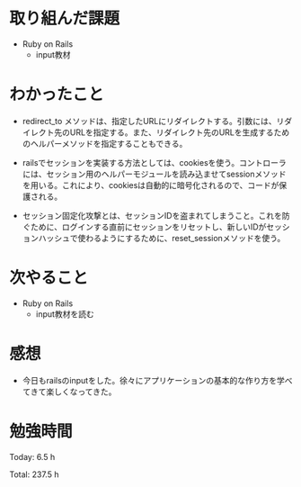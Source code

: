 # 取り組んだ課題

* Ruby on Rails
  * input教材

# わかったこと

* redirect_to メソッドは、指定したURLにリダイレクトする。引数には、リダイレクト先のURLを指定する。また、リダイレクト先のURLを生成するためのヘルパーメソッドを指定することもできる。

* railsでセッションを実装する方法としては、cookiesを使う。コントローラには、セッション用のヘルパーモジュールを読み込ませてsessionメソッドを用いる。これにより、cookiesは自動的に暗号化されるので、コードが保護される。

* セッション固定化攻撃とは、セッションIDを盗まれてしまうこと。これを防ぐために、ログインする直前にセッションをリセットし、新しいIDがセッションハッシュで使わるようにするために、reset_sessionメソッドを使う。

# 次やること

* Ruby on Rails
  * input教材を読む

# 感想

* 今日もrailsのinputをした。徐々にアプリケーションの基本的な作り方を学べてきて楽しくなってきた。

# 勉強時間

Today: 6.5 h

Total: 237.5 h
